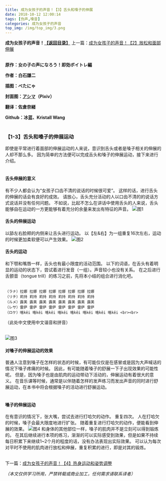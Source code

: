 ```yaml
---
title: 成为女孩子的声音！【3】舌头和嗓子的伸展
date: 2018-10-12 12:00:14
tags: [伪声,嗓音]
categories: 成为女孩子的声音
top_img: /img/top_img/3.png
---
```

**成为女孩子的声音！[【返回目录】](https://github.com/Kristall-WangShiwei/Transgender-lost-years/tree/master/0005translating/weisheng/nv-zi-sheng)**
上一篇：[成为女孩子的声音！【2】放松和面部伸展](https://github.com/Kristall-WangShiwei/Transgender-lost-years/blob/master/0005translating/weisheng/nv-zi-sheng/2.md)<br><br>

**原作：女の子の声になろう！即効ボイトレ編**

**作者：白石謙二**   

**插图：べたにゃ**   

**封面图：[アシマ](https://www.pixiv.net/member.php?id=2642047)（Pixiv）**

**翻译：佐倉奈緒**   

**Github：冰蓝、Kristall Wang** <br><br>

### 【1-3】舌头和嗓子的伸展运动
即使是平常进行着面部的伸展运动的人来说，意识到舌头或者是嗓子相关的伸展的人却不那么多。
因为简单的方法便可以完成舌头和嗓子的伸展运动，接下来进行介绍。 <br><br>

#### 舌头伸展的意义
有不少人都会认为“女孩子口齿不清的说话的时候很可爱”。
这样的话，进行舌头的伸展的话会有良好的成效。
请放心，舌头充分活动的人以口齿不清的的说话方式说话并没有任何问题。
不如说，比起不怎么在讲话中使用舌头的人来说，舌头能够自在运动的一方更能够有着充分的余量来发出有特征的声音。
![图1](/img/3/1.png)
#### 舌头的伸展运动
以舔左右脸颊的内侧来让舌头进行运动。
以【左&右】为一组重复16次左右，运动的时候更加柔软便可以产生效果。
![图2](/img/3/2.png)
#### 舌头的运动
和下颚和嘴唇一样，舌头也有最小限度的活动范围。
以下的词语，在舌头有着明显的运动的状态下，尝试着进行发音（一组）。声音较小也没有关系。
在之后进行舌颤音（tongue trill）的练习之前，先将本小结的组合进行消化吧。 <br><br>

    （ラナ）拉娜 拉娜 拉娜 拉娜 拉娜 拉娜 拉娜 拉娜
    （リチ）莉持 莉持 莉持 莉持 莉持 莉持 莉持 莉持
    （ルメ）露美 露美 露美 露美 露美 露美 露美 露美
    （レサ）雷萨 雷萨 雷萨 雷萨 雷萨 雷萨 雷萨 雷萨
    （ロケ）咯kěi 咯kěi 咯kěi 咯kěi 咯kěi 咯kěi 咯kěi 咯kěi <br><br>

（此处中文使用中文谐音和拼音） <br><br>

![图3](/img/3/3.png)

#### 对嗓子的伸展运动的效果
普通人注意到嗓子在怎样的状态的时候，有可能仅仅是在感冒或是因为大声喊话的情况下嗓子疼痛的时候。
因此，有可能随着嗓子的舒展一下子出现效果的可能性呢。
但是，因为嗓子也是由肌肉的运动带动下活动的，伸展运动有着很大的意义。
在音乐课等时候，通常是以伴随着怎样的发声练习而发出声音的同时进行舒展运动，在本书中将会根据嗓子的活动进行舒展运动。 <br><br>

#### 嗓子的伸展运动
在有意识的情况下，张大嘴，尝试去进行打哈欠的动作。
重复四次。
人在打哈欠的时候，嗓子会最大限度地进行扩张。
随着重复进行打哈欠的动作，便能看到伸展的效果。
![图4](/img/3/4.png)
和身体的其他部位一样，嗓子的肌肉并不是立刻可以得到锻炼的。
在其后继续进行本项的练习，渐渐的可以实际感受到效果，但是如果不持续每日积累下来继续1~2个月的程度的话，没有办法表现出实际效果。
可以认为每次对平时不使用的肌肉进行放松和伸展，重复积累的进行，即是对其的锻炼。 <br><br>

下一篇：[成为女孩子的声音！【4】热身运动和姿势调整](https://github.com/Kristall-WangShiwei/Transgender-lost-years/blob/master/0005translating/weisheng/nv-zi-sheng/4.md)

*（本文仅供学习所用，严禁转载或商业加工，任何需求请联系译者）*
